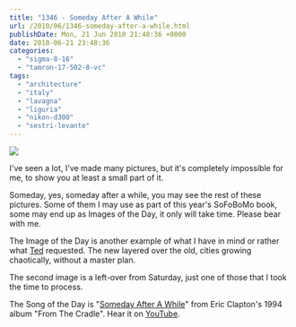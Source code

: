 ```yaml
---
title: "1346 - Someday After A While"
url: /2010/06/1346-someday-after-a-while.html
publishDate: Mon, 21 Jun 2010 21:48:36 +0000
date: 2010-06-21 23:48:36
categories: 
  - "sigma-8-16"
  - "tamron-17-502-8-vc"
tags: 
  - "architecture"
  - "italy"
  - "lavagna"
  - "liguria"
  - "nikon-d300"
  - "sestri-levante"
---
```

<a target="_blank" href="https://d25zfm9zpd7gm5.cloudfront.net/1200x1200/2010/20100620_103309_ps.jpg"><img src="https://d25zfm9zpd7gm5.cloudfront.net/0600x0600/2010/20100620_103309_ps.jpg" /></a>

I've seen a lot, I've made many pictures, but it's completely impossible for me, to show you at least a small part of it. 

<a target="_blank" href="https://d25zfm9zpd7gm5.cloudfront.net/1200x1200/2010/20100619_195642_ps.jpg"><img style="margin: 0pt 10px 0pt 0px; float: left;" src="https://d25zfm9zpd7gm5.cloudfront.net/0150x0150/2010/20100619_195642_ps.jpg" alt="" border="0" /></a> Someday, yes, someday after a while, you may see the rest of these pictures. Some of them I may use as part of this year's SoFoBoMo book, some may end up as Images of the Day, it only will take time. Please bear with me.

The Image of the Day is another example of what I have in mind or rather what <a target="_blank" href="http://imagefiction.blogspot.com/">Ted</a> requested. The new layered over the old, cities growing chaotically, without a master plan.

 The second image is a left-over from Saturday, just one of those that I took the time to process.

The Song of the Day is "<a target="_blank" href="http://www.lyricsmode.com/lyrics/e/eric_clapton/someday_after_a_while.html">Someday After A While</a>" from Eric Clapton's 1994 album "From The Cradle". Hear it on <a target="_blank" href="http://www.youtube.com/watch?v=_oHVeqHL6EY">YouTube</a>.
